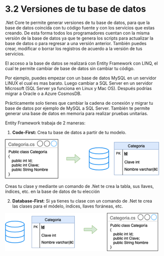 # 3.2 Versiones de tu base de datos

.Net Core te permite generar versiones de tu base de datos, para que la base de datos coincida con tu código fuente y con los servicios que estas creando. De esta forma todos los programadores cuentan con la misma versión de la base de datos ya que te genera los scripts para actualizar la base de datos o para regresar a una versión anterior. También puedes crear, modificar o borrar los registros de acuerdo a la versión de tus servicios.

El acceso a la base de datos se realizará con Entity Framework con LINQ, el cual te permite cambiar de base de datos sin cambiar tu código. 

Por ejemplo, puedes empezar con un base de datos MySQL en un servidor LINUX el cual es mas barato. Luego cambiar a SQL Server en un servidor Microsoft \(SQL Server ya funciona en Linux y Mac OS\). Después podrías migrar a Oracle o a Azure CosmosDB. 

Prácticamente solo tienes que cambiar la cadena de conexión y migrar tu base de datos por ejemplo de MySQL a SQL Server. También te permite generar una base de datos en memoria para realizar pruebas unitarias.

Entity Framework trabaja de 2 maneras:

1. **Code-First:** Crea tu base de datos a partir de tu modelo. 

![](../.gitbook/assets/image%20%28132%29.png)

 Creas tu clase y mediante un comando de .Net te crea la tabla, sus llaves, índices, etc. en la base de datos de tu elección

2. **Database-First**: Si ya tienes tu clase con un comando de .Net te crea las clases para el módelo, índices, llaves foráneas, etc.

![](../.gitbook/assets/image%20%286%29.png)







